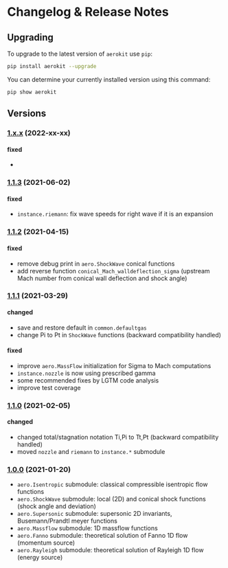 # Changelog & Release Notes

## Upgrading

To upgrade to the latest version of `aerokit` use `pip`:

```bash
pip install aerokit --upgrade
```

You can determine your currently installed version using this command:

```bash
pip show aerokit
```

## Versions

### [1.x.x](https://pypi.org/project/aerokit/) (2022-xx-xx)

#### fixed

- 

### [1.1.3](https://pypi.org/project/aerokit/) (2021-06-02)

#### fixed

-  `instance.riemann`: fix wave speeds for right wave if it is an expansion

### [1.1.2](https://pypi.org/project/aerokit/) (2021-04-15)

#### fixed

- remove debug print in `aero.ShockWave` conical functions
- add reverse function `conical_Mach_walldeflection_sigma` (upstream Mach number from conical wall deflection and shock angle)

### [1.1.1](https://pypi.org/project/aerokit/) (2021-03-29)

#### changed

- save and restore default in `common.defaultgas`
- change Pi to Pt in `ShockWave` functions (backward compatibility handled)

#### fixed

- improve `aero.MassFlow` initialization for Sigma to Mach computations
- `instance.nozzle` is now using prescribed gamma
- some recommended fixes by LGTM code analysis
- improve test coverage

### [1.1.0](https://pypi.org/project/aerokit/) (2021-02-05)

#### changed

- changed total/stagnation notation Ti,Pi to Tt,Pt (backward compatibility handled)
- moved `nozzle` and `riemann` to `instance.*` submodule 

### [1.0.0](https://pypi.org/project/aerokit/) (2021-01-20)

- `aero.Isentropic` submodule: classical compressible isentropic flow functions
- `aero.ShockWave` submodule: local (2D) and conical shock functions (shock angle and deviation)
- `aero.Supersonic` submodule: supersonic 2D invariants, Busemann/Prandtl meyer functions
- `aero.Massflow` submodule: 1D massflow functions
- `aero.Fanno` submodule: theoretical solution of Fanno 1D flow (momentum source)
- `aero.Rayleigh` submodule: theoretical solution of Rayleigh 1D flow (energy source)
